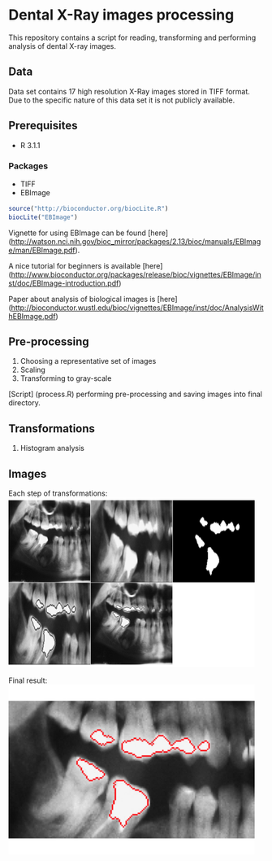 Dental X-Ray images processing
=============

This repository contains a script for reading, transforming and performing analysis of dental X-ray images.

## Data
Data set contains 17 high resolution X-Ray images stored in TIFF format. Due to the specific nature of this data set
it is not publicly available.

## Prerequisites
- R 3.1.1

### Packages
- TIFF
- EBImage


```R
source("http://bioconductor.org/biocLite.R")
biocLite("EBImage")
```

Vignette for using EBImage can be found [here] (http://watson.nci.nih.gov/bioc_mirror/packages/2.13/bioc/manuals/EBImage/man/EBImage.pdf).

A nice tutorial for beginners is available [here] (http://www.bioconductor.org/packages/release/bioc/vignettes/EBImage/inst/doc/EBImage-introduction.pdf)

Paper about analysis of biological images is [here] (http://bioconductor.wustl.edu/bioc/vignettes/EBImage/inst/doc/AnalysisWithEBImage.pdf)

## Pre-processing
1. Choosing a representative set of images
2. Scaling
3. Transforming to gray-scale

[Script] (process.R) performing pre-processing and saving images into final directory.

## Transformations
1. Histogram analysis

## Images
Each step of transformations:
![transformations](fillings_1.png "Each step of transformations")

Final result:
![result](fillings_2.png "Final result")
